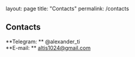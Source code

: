 layout: page
title: "Contacts"
permalink: /contacts

## Contacts

**Telegram: ** @alexander_ti  
**E-mail: ** altis1024@gmail.com
